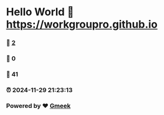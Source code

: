 # Hello World :link: https://workgroupro.github.io 
### :page_facing_up: [2](https://workgroupro.github.io/tag.html) 
### :speech_balloon: 0 
### :hibiscus: 41 
### :alarm_clock: 2024-11-29 21:23:13 
### Powered by :heart: [Gmeek](https://github.com/Meekdai/Gmeek)
